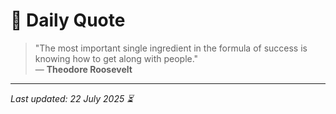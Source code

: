 # 📜 Daily Quote

> "The most important single ingredient in the formula of success is knowing how to get along with people."  
> — **Theodore Roosevelt**

---

_Last updated: 22 July 2025 ⏳_
